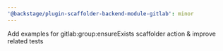 ```yaml
---
'@backstage/plugin-scaffolder-backend-module-gitlab': minor
---
```


Add examples for gitlab:group:ensureExists scaffolder action & improve related tests
